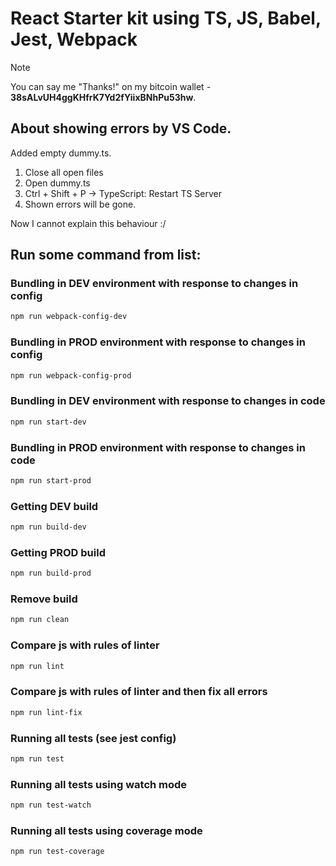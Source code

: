 # React Starter kit using TS, JS, Babel, Jest, Webpack

> [!NOTE]
> You can say me "Thanks!" on my bitcoin wallet - **38sALvUH4ggKHfrK7Yd2fYiixBNhPu53hw**.

## About showing errors by VS Code.

Added empty dummy.ts.

1. Close all open files
2. Open dummy.ts
3. Ctrl + Shift + P -> TypeScript: Restart TS Server
4. Shown errors will be gone.

Now I cannot explain this behaviour :/

## Run some command from list:

### Bundling in DEV environment with response to changes in config

```bash
npm run webpack-config-dev
```

### Bundling in PROD environment with response to changes in config

```bash
npm run webpack-config-prod
```

### Bundling in DEV environment with response to changes in code

```bash
npm run start-dev
```

### Bundling in PROD environment with response to changes in code

```bash
npm run start-prod
```

### Getting DEV build

```bash
npm run build-dev
```

### Getting PROD build

```bash
npm run build-prod
```

### Remove build

```bash
npm run clean
```

### Compare js with rules of linter

```bash
npm run lint
```

### Compare js with rules of linter and then fix all errors

```bash
npm run lint-fix
```

### Running all tests (see jest config)

```bash
npm run test
```

### Running all tests using watch mode

```bash
npm run test-watch
```

### Running all tests using coverage mode

```bash
npm run test-coverage
```
